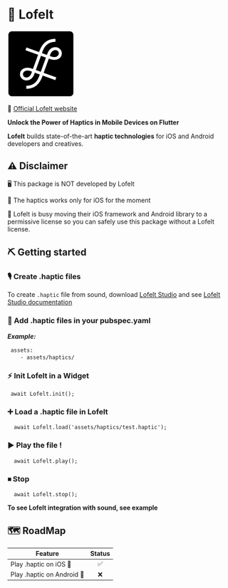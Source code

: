# 📳 Lofelt

![test image size](lofelt_logo.png)

🔗 [Official Lofelt website](https://lofelt.com)

**Unlock the Power of Haptics in Mobile Devices on Flutter**

**Lofelt** builds state-of-the-art **haptic technologies** for iOS and Android developers and creatives.

## ⚠️ Disclaimer

🖥 This package is NOT developed by Lofelt

🍏 The haptics works only for iOS for the moment

📃 Lofelt is busy moving their iOS framework and Android library to a permissive license so you can safely use this package without a Lofelt license.

## ⛏ Getting started

### 🎙 Create .haptic files

To create `.haptic` file from sound, download [Lofelt Studio](https://lofelt.com/downloads) and see [Lofelt Studio documentation](https://developer.lofelt.com)

### 💼 Add .haptic files in your pubspec.yaml

***Example:***
```
 assets:
    - assets/haptics/
``` 

### ⚡️ Init Lofelt in a Widget

```
 await Lofelt.init();
``` 

### ➕️ Load a .haptic file in Lofelt

```
  await Lofelt.load('assets/haptics/test.haptic');
``` 

### ▶️ Play the file !

```
  await Lofelt.play();
``` 

### ⏹ Stop

```
  await Lofelt.stop();
``` 

**To see Lofelt integration with sound, see example**

## 🗺 RoadMap


| Feature | Status |
| ------------- |:-------------:|
| Play .haptic on iOS 🍏 | ✅ |
| Play .haptic on Android 🤖 | ❌ |     










